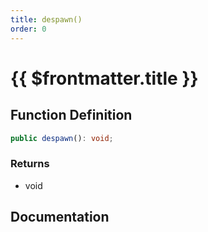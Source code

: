 ```yaml
---
title: despawn()
order: 0
---
```


# {{ $frontmatter.title }}

<!--@include: ./despawn_partial_header.md-->

## Function Definition

```ts
public despawn(): void;
```

### Returns

* void

## Documentation

<!--@include: ./despawn_partial_footer.md-->
